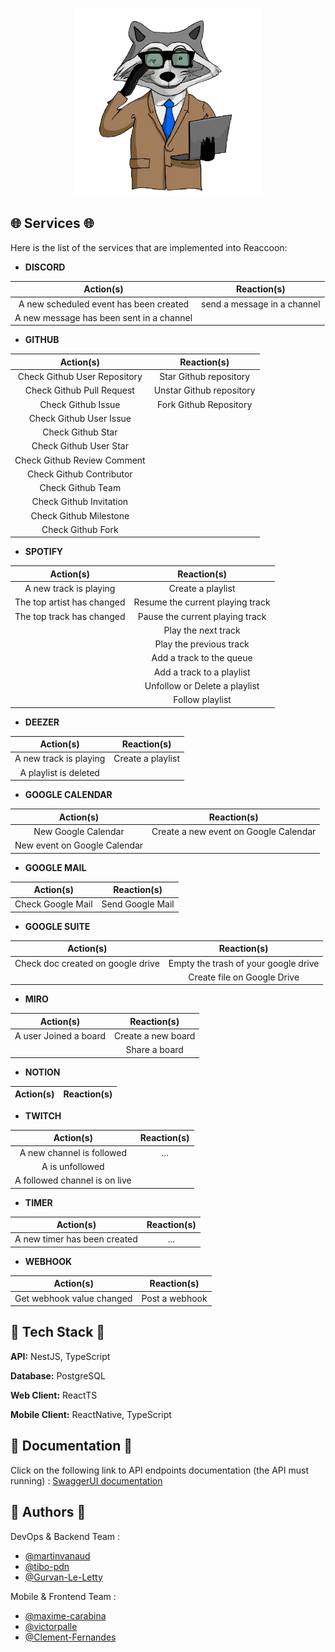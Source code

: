 <p align="center">
  <a target="blank"><img src="../.github/assets/area-logo.png" width=300 alt="Reaccoon Logo" /></a>
</p>

## :globe_with_meridians: Services :globe_with_meridians:

Here is the list of the services that are implemented into Reaccoon:

- **DISCORD**

|                Action(s)                 |         Reaction(s)         |
|:----------------------------------------:|:---------------------------:|
|  A new scheduled event has been created  | send a message in a channel |
| A new message has been sent in a channel |                             |

- **GITHUB**

|          Action(s)           |       Reaction(s)        |
|:----------------------------:|:------------------------:|
| Check Github User Repository |  Star Github repository  |
|  Check Github Pull Request   | Unstar Github repository |
|      Check Github Issue      |  Fork Github Repository  |
|   Check Github User Issue    |                          |
|      Check Github Star       |                          |
|   Check Github User Star     |                          |
|  Check Github Review Comment |                          |
|    Check Github Contributor  |                          |
|       Check Github Team      |                          |
|     Check Github Invitation  |                          |
|     Check Github Milestone   |                          |
|       Check Github Fork      |                          |

- **SPOTIFY**

|         Action(s)          |           Reaction(s)            |
|:--------------------------:|:--------------------------------:|
|   A new track is playing   |        Create a playlist         |
| The top artist has changed | Resume the current playing track |
| The top track has changed  | Pause the current playing track  |
|                            |       Play the next track        |
|                            |     Play the previous track      |
|                            |     Add a track to the queue     |
|                            |    Add a track to a playlist     |
|                            |  Unfollow or Delete a playlist   |
|                            |         Follow playlist          |

- **DEEZER**

|       Action(s)        |    Reaction(s)    |
|:----------------------:|:-----------------:|
| A new track is playing | Create a playlist |
| A playlist is deleted  |                   |

- **GOOGLE CALENDAR**

|          Action(s)           |              Reaction(s)              |
|:----------------------------:|:-------------------------------------:|
|    New Google Calendar       | Create a new event on Google Calendar |
| New event on Google Calendar |                                       |

- **GOOGLE MAIL**

|     Action(s)     |   Reaction(s)    |
|:-----------------:|:----------------:|
| Check Google Mail | Send Google Mail |

- **GOOGLE SUITE**

|             Action(s)             |             Reaction(s)              |
|:---------------------------------:|:------------------------------------:|
| Check doc created on google drive | Empty the trash of your google drive |
|                                   |     Create file on Google Drive      |

- **MIRO**

|       Action(s)       |    Reaction(s)     |
|:---------------------:|:------------------:|
| A user Joined a board | Create a new board |
|                       |   Share a board    |

- **NOTION**

|       Action(s)       |    Reaction(s)     |
|:---------------------:|:------------------:|

- **TWITCH**

|           Action(s)           | Reaction(s) |
|:-----------------------------:|:-----------:|
|   A new channel is followed   |     ...     |
|        A is unfollowed        |             |
| A followed channel is on live |             |

- **TIMER**

|          Action(s)           | Reaction(s) |
|:----------------------------:|:-----------:|
| A new timer has been created |     ...     |

- **WEBHOOK**

|         Action(s)          |  Reaction(s)   |
|:--------------------------:|:--------------:|
| Get webhook value changed  | Post a webhook |

## :brain: Tech Stack :brain:

**API:** NestJS, TypeScript

**Database:** PostgreSQL

**Web Client:** ReactTS

**Mobile Client:** ReactNative, TypeScript

## :book: Documentation :book:

Click on the following link to API endpoints documentation (the API must running) : [SwaggerUI documentation](http://localhost:8000/api/docs)

## :busts_in_silhouette: Authors :busts_in_silhouette:

DevOps & Backend Team :

- [@martinvanaud](https://www.github.com/martinvanaud)
- [@tibo-pdn](https://www.github.com/tibo-pdn)
- [@Gurvan-Le-Letty](https://www.github.com/Gurvan-Le-Letty)

Mobile & Frontend Team :

- [@maxime-carabina](https://www.github.com/maxime-carabina)
- [@victorpalle](https://www.github.com/victorpalle)
- [@Clement-Fernandes](https://www.github.com/Clement-Fernandes)
